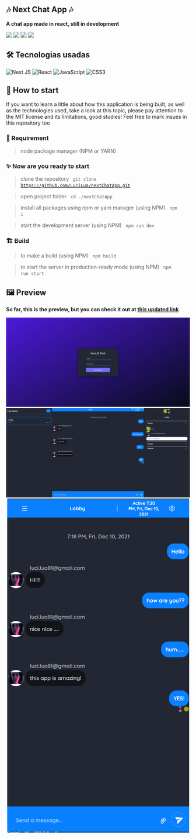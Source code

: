 ## 🎶 Next Chat App 🎶

**A chat app made in react, still in development**

<img src="https://img.shields.io/apm/l/react?style=flat-square"> <img src="https://img.shields.io/github/stars/LuciLua/nextChatApp?style=flat-square">
<img src="https://img.shields.io/github/last-commit/LuciLua/nextChatApp?style=flat-square"> <img src="https://img.shields.io/github/commit-activity/w/LuciLua/nextChatApp?style=flat-square">


## 🛠 Tecnologias usadas
![Next JS](https://img.shields.io/badge/Next-black?style=for-the-badge&logo=next.js&logoColor=white) ![React](https://img.shields.io/badge/react-%2320232a.svg?style=for-the-badge&logo=react&logoColor=%2361DAFB) ![JavaScript](https://img.shields.io/badge/javascript-%23323330.svg?style=for-the-badge&logo=javascript&logoColor=%23F7DF1E) ![CSS3](https://img.shields.io/badge/css3-%231572B6.svg?style=for-the-badge&logo=css3&logoColor=white)
 


## 🚀 How to start

If you want to learn a little about how this application is being built, as well as the technologies used, take a look at this topic, please pay attention to the MIT license and its limitations, good studies! Feel free to mark insues in this repository too

### 📌 Requirement

> node package manager (NPM or YARN)

### ✨ Now are you ready to start 

> clone the repository
<code> git clone https://github.com/LuciLua/nextChatApp.git</code>

> open project folder
<code> cd ./nextChatApp</code>

> install all packages using npm or yarn manager (using NPM)
<code> npm i </code>

> start the development server (using NPM)
<code> npm run dev </code>

### 🏗 Build 

> to make a build (using NPM)
<code> npm build </code>

> to start the server in production-ready mode (using NPM)
<code> npm run start </code>


## 🖼 Preview

**So far, this is the preview, but you can check it out at [this updated link](https://next-chat-app-five.vercel.app/)**

<center><img src="./loginS.png"/></center>
<center><img src="./chatS.png"/></center>
<center><img src="./chatSM.png"/></center>